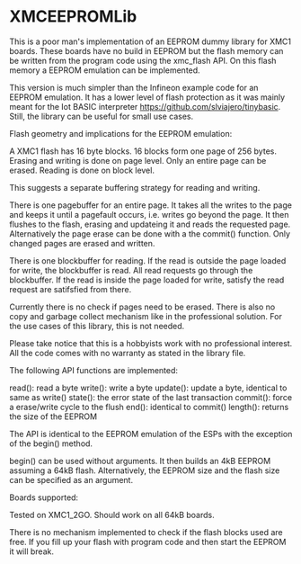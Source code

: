 # XMCEEPROMLib

This is a poor man's implementation of an EEPROM dummy library for XMC1 boards. These boards have no build in EEPROM but the flash memory can be written from the program code using the xmc_flash API. On this flash memory a EEPROM emulation can be implemented. 

This version is much simpler than the Infineon example code for an EEPROM emulation. It has a lower level of flash protection as it was mainly meant for the Iot BASIC interpreter https://github.com/slviajero/tinybasic. Still, the library can be useful for small use cases.

Flash geometry and implications for the EEPROM emulation:

A XMC1 flash has 16 byte blocks. 16 blocks form one page of 256 bytes. Erasing and writing is done on page level. Only an entire page can be erased. Reading is done on block level. 

This suggests a separate buffering strategy for reading and writing. 
 
There is one pagebuffer for an entire page. It takes all the writes to the page and keeps it until a pagefault occurs, i.e. writes go beyond the page. It then flushes to the flash, erasing and updateing it and reads the requested page. Alternatively the page erase can be done with a the commit() function. Only changed pages are erased and written.
 
There is one blockbuffer for reading. If the read is outside the page loaded for write, the blockbuffer is read. All read requests go through the blockbuffer. If the read is inside the page loaded for write, satisfy the read request are satifsfied from there. 

Currently there is no check if pages need to be erased. There is also no copy and garbage collect mechanism like in the professional solution. For the use cases of this library, this is not needed.

Please take notice that this is a hobbyists work with no professional interest. All the code comes with no warranty as stated in the library file. 

The following API functions are implemented:

read(): read a byte
write(): write a byte
update(): update a byte, identical to same as write()
state(): the error state of the last transaction
commit(): force a erase/write cycle to the flush
end(): identical to commit()
length(): returns the size of the EEPROM

The API is identical to the EEPROM emulation of the ESPs with the exception of the begin() method.

begin() can be used without arguments. It then builds an 4kB EEPROM assuming a 64kB flash. Alternatively, the EEPROM size and the flash size can be specified as an argument. 

Boards supported:

Tested on XMC1_2GO. Should work on all 64kB boards. 

There is no mechanism implemented to check if the flash blocks used are free. If you fill up your flash with program code and then start the EEPROM it will break.





